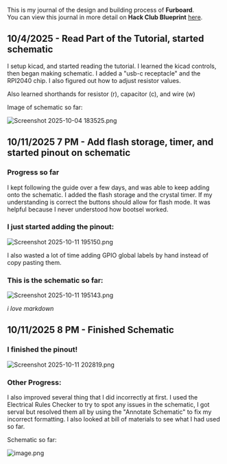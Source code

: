 <!--
  ===================    !!READ THIS NOTICE!!   ====================
  DO NOT edit this file manually. Your changes WILL BE OVERWRITTEN!
  This journal is auto generated and updated by Hack Club Blueprint.
  To edit this file, please edit your journal entries on Blueprint.
  ==================================================================
-->

This is my journal of the design and building process of **Furboard**.  
You can view this journal in more detail on **Hack Club Blueprint** [here](https://blueprint.hackclub.com/projects/163).


## 10/4/2025 - Read Part of the Tutorial, started schematic  

I setup kicad, and started reading the tutorial. I learned the kicad controls, then began making schematic. I added a "usb-c receptacle" and the RPI2040 chip. I also figured out how to adjust resistor values.

Also learned shorthands for resistor (r), capacitor (c), and wire (w)

Image of schematic so far:

![Screenshot 2025-10-04 183525.png](https://blueprint.hackclub.com/user-attachments/blobs/redirect/eyJfcmFpbHMiOnsiZGF0YSI6NDI5LCJwdXIiOiJibG9iX2lkIn19--1b3b2f7573511f92a9eab179cfe2863334aa9963/Screenshot%202025-10-04%20183525.png)
  

## 10/11/2025 7 PM - Add flash storage, timer, and started pinout on schematic  

### Progress so far

I kept following the guide over a few days, and was able to keep adding onto the schematic. I added the flash storage and the crystal timer. If my understanding is correct the buttons should allow for flash mode. It was helpful because I never understood how bootsel worked.

### I just started adding the pinout:

![Screenshot 2025-10-11 195150.png](https://blueprint.hackclub.com/user-attachments/blobs/proxy/eyJfcmFpbHMiOnsiZGF0YSI6MTcwNCwicHVyIjoiYmxvYl9pZCJ9fQ==--40701afa2bf1a3ef1436128107129097a1c53e45/Screenshot%202025-10-11%20195150.png)

I also wasted a lot of time adding GPIO global labels by hand instead of copy pasting them. 

### This is the schematic so far:

![Screenshot 2025-10-11 195143.png](https://blueprint.hackclub.com/user-attachments/blobs/proxy/eyJfcmFpbHMiOnsiZGF0YSI6MTcwNSwicHVyIjoiYmxvYl9pZCJ9fQ==--594e5434ca26205a1a39eba45b822947a307c7c2/Screenshot%202025-10-11%20195143.png)

_i love markdown_  

## 10/11/2025 8 PM - Finished Schematic  

### I finished the pinout!
![Screenshot 2025-10-11 202819.png](https://blueprint.hackclub.com/user-attachments/blobs/proxy/eyJfcmFpbHMiOnsiZGF0YSI6MTcxNiwicHVyIjoiYmxvYl9pZCJ9fQ==--97c0273c5930a583d3a150a9798e0d0e9af90a9c/Screenshot%202025-10-11%20202819.png)

### Other Progress:

I also improved several thing that I did incorrectly at first. I used the Electrical Rules Checker to try to spot any issues in the schematic, I got serval but resolved them all by using the "Annotate Schematic" to fix my incorrect formatting. I also looked at bill of materials to see what I had used so far.

Schematic so far:

![image.png](https://blueprint.hackclub.com/user-attachments/blobs/proxy/eyJfcmFpbHMiOnsiZGF0YSI6MTcxNCwicHVyIjoiYmxvYl9pZCJ9fQ==--3cd82bc1b325705fa67742b05de30729133650b6/image.png)
  


